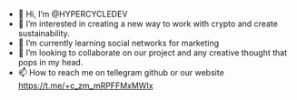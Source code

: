 - 👋 Hi, I’m @HYPERCYCLEDEV
- 👀 I’m interested in creating a new way to work with crypto and create sustainability.
- 🌱 I’m currently learning social networks for marketing 
- 💞️ I’m looking to collaborate on our project and any creative thought that pops in my head.
- 📫 How to reach me on tellegram github or our website https://t.me/+c_zm_mRPFFMxMWIx

<!---
HYPERCYCLEDEV/HYPERCYCLEDEV is a ✨ special ✨ project for we wish to change how people invest and see digital assets we wish to raise the bar and raise the standards of the digital decade.
--->
